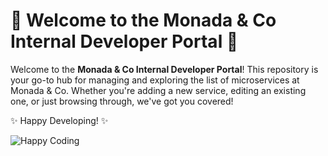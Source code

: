 # 🌟 Welcome to the Monada & Co Internal Developer Portal 🌟

Welcome to the **Monada & Co Internal Developer Portal**! This repository is your go-to hub for managing and exploring the list of microservices at Monada & Co. 
Whether you're adding a new service, editing an existing one, or just browsing through, we've got you covered!

✨ Happy Developing! ✨

![Happy Coding](https://media.giphy.com/media/26tn33aiTi1jkl6H6/giphy.gif)
